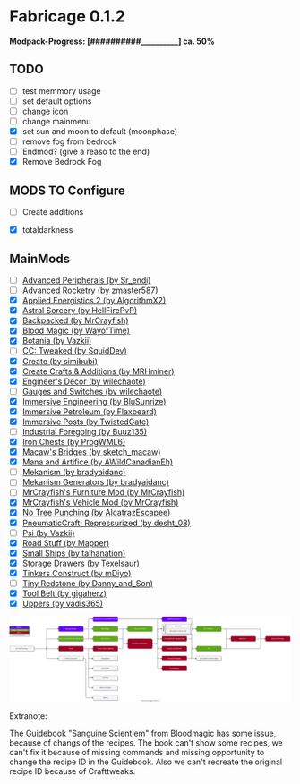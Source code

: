 # Fabricage 0.1.2

__Modpack-Progress: [##########\_\_\_\_\_\_\_\_\_\_] ca. 50%__

## TODO
- [ ] test memmory usage
- [ ] set default options
- [ ] change icon
- [ ] change mainmenu
- [x] set sun and moon to default (moonphase)
- [ ] remove fog from bedrock
- [ ] Endmod? (give a reaso to the end)
- [x] Remove Bedrock Fog

## MODS TO Configure
- [ ] Create additions
- [x] totaldarkness


## MainMods
- [ ] [Advanced Peripherals (by Sr_endi)](https://www.curseforge.com/minecraft/mc-mods/advanced-peripherals)
- [ ] [Advanced Rocketry (by zmaster587)](https://www.curseforge.com/minecraft/mc-mods/advanced-rocketry)
- [x] [Applied Energistics 2 (by AlgorithmX2)](https://www.curseforge.com/minecraft/mc-mods/applied-energistics-2)
- [x] [Astral Sorcery (by HellFirePvP)](https://www.curseforge.com/minecraft/mc-mods/astral-sorcery)
- [x] [Backpacked (by MrCrayfish)](https://www.curseforge.com/minecraft/mc-mods/backpacked)
- [x] [Blood Magic  (by WayofTime)](https://www.curseforge.com/minecraft/mc-mods/blood-magic)
- [x] [Botania (by Vazkii)](https://www.curseforge.com/minecraft/mc-mods/botania)
- [ ] [CC: Tweaked (by SquidDev)](https://www.curseforge.com/minecraft/mc-mods/cc-tweaked)
- [x] [Create (by simibubi)](https://www.curseforge.com/minecraft/mc-mods/create)
- [x] [Create Crafts & Additions (by MRHminer)](https://www.curseforge.com/minecraft/mc-mods/createaddition)
- [x] [Engineer's Decor (by wilechaote)](https://www.curseforge.com/minecraft/mc-mods/engineers-decor)
- [ ] [Gauges and Switches (by wilechaote)](https://www.curseforge.com/minecraft/mc-mods/redstone-gauges-and-switches)
- [x] [Immersive Engineering (by BluSunrize)](https://www.curseforge.com/minecraft/mc-mods/immersive-engineering)
- [x] [Immersive Petroleum (by Flaxbeard)](https://www.curseforge.com/minecraft/mc-mods/immersive-petroleum)
- [x] [Immersive Posts (by TwistedGate)](https://www.curseforge.com/minecraft/mc-mods/immersiveposts)
- [ ] [Industrial Foregoing (by Buuz135)](https://www.curseforge.com/minecraft/mc-mods/industrial-foregoing)
- [x] [Iron Chests (by ProgWML6)](https://www.curseforge.com/minecraft/mc-mods/iron-chests)
- [x] [Macaw's Bridges (by sketch_macaw)](https://www.curseforge.com/minecraft/mc-mods/macaws-bridges)
- [x] [Mana and Artifice (by AWildCanadianEh)](https://www.curseforge.com/minecraft/mc-mods/mana-and-artifice)
- [ ] [Mekanism (by bradyaidanc)](https://www.curseforge.com/minecraft/mc-mods/mekanism)
- [ ] [Mekanism Generators (by bradyaidanc)](https://www.curseforge.com/minecraft/mc-mods/mekanism-generators)
- [ ] [MrCrayfish's Furniture Mod (by MrCrayfish)](https://www.curseforge.com/minecraft/mc-mods/mrcrayfish-furniture-mod)
- [x] [MrCrayfish's Vehicle Mod (by MrCrayfish)](https://www.curseforge.com/minecraft/mc-mods/mrcrayfishs-vehicle-mod)
- [x] [No Tree Punching (by AlcatrazEscapee)](https://www.curseforge.com/minecraft/mc-mods/no-tree-punching)
- [x] [PneumaticCraft: Repressurized (by desht_08)](https://www.curseforge.com/minecraft/mc-mods/pneumaticcraft-repressurized)
- [ ] [Psi (by Vazkii)](https://www.curseforge.com/minecraft/mc-mods/psi)
- [x] [Road Stuff (by Mapper)](https://www.curseforge.com/minecraft/mc-mods/road-stuff)
- [x] [Small Ships (by talhanation)](https://www.curseforge.com/minecraft/mc-mods/small-ships)
- [x] [Storage Drawers (by Texelsaur)](https://www.curseforge.com/minecraft/mc-mods/storage-drawers)
- [x] [Tinkers Construct (by mDiyo)](https://www.curseforge.com/minecraft/mc-mods/tinkers-construct)
- [ ] [Tiny Redstone (by Danny_and_Son)](https://www.curseforge.com/minecraft/mc-mods/tiny-redstone)
- [x] [Tool Belt (by gigaherz)](https://www.curseforge.com/minecraft/mc-mods/tool-belt)
- [x] [Uppers (by vadis365)](https://www.curseforge.com/minecraft/mc-mods/uppers)
  
![Progressionline](Progressionline.svg)

Extranote:

The Guidebook "Sanguine Scientiem" from Bloodmagic has some issue, because of changs of the recipes. 
The book can't show some recipes, we can't fix it because of missing commands and missing
opportunity to change the recipe ID in the Guidebook. 
Also we can't recreate the original recipe ID because of Crafttweaks.
